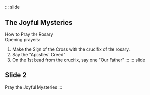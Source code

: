 ::: slide
## The Joyful Mysteries
How to Pray the Rosary  
Opening prayers:  
1. Make the Sign of the Cross with the crucifix of the rosary.  
2. Say the "Apostles' Creed"  
3. On the 1st bead from the crucifix, say one "Our Father"
:::
::: slide
## Slide 2
Pray the Joyful Mysteries
:::
